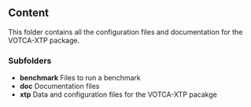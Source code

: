 ## Content

This folder contains all the configuration files and documentation for the
VOTCA-XTP package.

### Subfolders

* **benchmark** Files to run a benchmark
* **doc** Documentation files
* **xtp** Data and configuration files for the VOTCA-XTP pacakge

